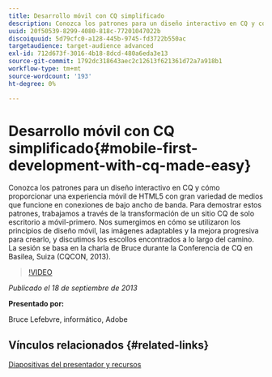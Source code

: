 ```yaml
---
title: Desarrollo móvil con CQ simplificado
description: Conozca los patrones para un diseño interactivo en CQ y cómo proporcionar una experiencia móvil de HTML5 con gran variedad de medios que funcione en conexiones de bajo ancho de banda. Para demostrar estos patrones, trabajamos a través de la transformación de un sitio CQ de solo escritorio a móvil-primero. Nos sumergimos en cómo se utilizaron los principios de diseño móvil, las imágenes adaptables y la mejora progresiva para crearlo, y discutimos los escollos encontrados a lo largo del camino. La sesión se basa en la charla de Bruce durante la Conferencia de CQ en Basilea, Suiza (CQCON, 2013).
uuid: 20f50539-8299-4080-818c-77201047022b
discoiquuid: 5d79cfc0-a128-445b-9745-fd3722b550ac
targetaudience: target-audience advanced
exl-id: 712d673f-3016-4b18-8dcd-480a6eda3e13
source-git-commit: 1792dc318643aec2c12613f621361d72a7a918b1
workflow-type: tm+mt
source-wordcount: '193'
ht-degree: 0%

---
```


# Desarrollo móvil con CQ simplificado{#mobile-first-development-with-cq-made-easy}

Conozca los patrones para un diseño interactivo en CQ y cómo proporcionar una experiencia móvil de HTML5 con gran variedad de medios que funcione en conexiones de bajo ancho de banda. Para demostrar estos patrones, trabajamos a través de la transformación de un sitio CQ de solo escritorio a móvil-primero. Nos sumergimos en cómo se utilizaron los principios de diseño móvil, las imágenes adaptables y la mejora progresiva para crearlo, y discutimos los escollos encontrados a lo largo del camino. La sesión se basa en la charla de Bruce durante la Conferencia de CQ en Basilea, Suiza (CQCON, 2013).

>[!VIDEO](https://video.tv.adobe.com/v/19572/?quality=9)

*Publicado el 18 de septiembre de 2013*

**Presentado por:**

Bruce Lefebvre, informático, Adobe

## Vínculos relacionados {#related-links}

[Diapositivas del presentador y recursos](https://brucelefebvre.com/blog/2013/09/18/cq-gems-mobile-first-development/)
